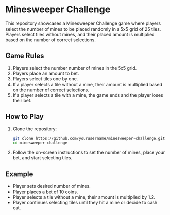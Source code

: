# Minesweeper Challenge

This repository showcases a Minesweeper Challenge game where players select the number of mines to be placed randomly in a 5x5 grid of 25 tiles. Players select tiles without mines, and their placed amount is multiplied based on the number of correct selections.

## Game Rules

1. Players select the number number of mines in the 5x5 grid.
2. Players place an amount to bet.
3. Players select tiles one by one.
4. If a player selects a tile without a mine, their amount is multiplied based on the number of correct selections.
5. If a player selects a tile with a mine, the game ends and the player loses their bet.

## How to Play

1. Clone the repository:
    ```sh
    git clone https://github.com/yourusername/minesweeper-challenge.git
    cd minesweeper-challenge
    ```


4. Follow the on-screen instructions to set the number of mines, place your bet, and start selecting tiles.

## Example

- Player sets desired number of mines.
- Player places a bet of 10 coins.
- Player selects a tile without a mine, their amount is multiplied by 1.2.
- Player continues selecting tiles until they hit a mine or decide to cash out.
